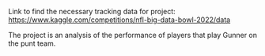 Link to find the necessary tracking data for project: https://www.kaggle.com/competitions/nfl-big-data-bowl-2022/data

The project is an analysis of the performance of players that play Gunner on the punt team.